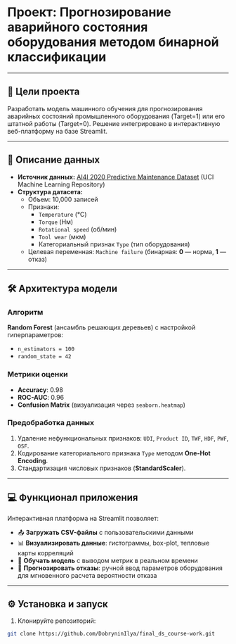 # Проект: Прогнозирование аварийного состояния оборудования методом бинарной классификации

---

## 🎯 Цели проекта  
Разработать модель машинного обучения для прогнозирования аварийных состояний промышленного оборудования (Target=1) или его штатной работы (Target=0). Решение интегрировано в интерактивную веб-платформу на базе Streamlit.

---

## 📂 Описание данных  
- **Источник данных:** [AI4I 2020 Predictive Maintenance Dataset](https://archive.ics.uci.edu/dataset/601/predictive+maintenance+dataset) (UCI Machine Learning Repository)  
- **Структура датасета:**  
  - Объем: 10,000 записей  
  - Признаки:  
    - `Temperature` (°C)  
    - `Torque` (Нм)  
    - `Rotational speed` (об/мин)  
    - `Tool wear` (мкм)  
    - Категориальный признак `Type` (тип оборудования)  
  - Целевая переменная: `Machine failure` (бинарная: **0** — норма, **1** — отказ)  

---

## 🛠️ Архитектура модели  
### Алгоритм  
**Random Forest** (ансамбль решающих деревьев) с настройкой гиперпараметров:  
- `n_estimators = 100`  
- `random_state = 42`  

### Метрики оценки  
- **Accuracy**: 0.98  
- **ROC-AUC**: 0.96  
- **Confusion Matrix** (визуализация через `seaborn.heatmap`)  

### Предобработка данных  
1. Удаление нефункциональных признаков: `UDI`, `Product ID`, `TWF`, `HDF`, `PWF`, `OSF`.  
2. Кодирование категориального признака `Type` методом **One-Hot Encoding**.  
3. Стандартизация числовых признаков (**StandardScaler**).  

---

## 💻 Функционал приложения  
Интерактивная платформа на Streamlit позволяет:  
- 📤 **Загружать CSV-файлы** с пользовательскими данными  
- 📊 **Визуализировать данные**: гистограммы, box-plot, тепловые карты корреляций  
- 🤖 **Обучать модель** с выводом метрик в реальном времени  
- 🔮 **Прогнозировать отказы**: ручной ввод параметров оборудования для мгновенного расчета вероятности отказа  

---

## ⚙️ Установка и запуск  
1. Клонируйте репозиторий:  
```bash
git clone https://github.com/DobryninIlya/final_ds_course-work.git